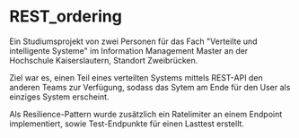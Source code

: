 # REST_ordering

Ein Studiumsprojekt von zwei Personen für das Fach "Verteilte und intelligente Systeme" im Information Management Master an der Hochschule Kaiserslautern, Standort Zweibrücken.

Ziel war es, einen Teil eines verteilten Systems mittels REST-API den anderen Teams zur Verfügung, sodass das Sytem am Ende für den User als einziges System erscheint.

Als Resilience-Pattern wurde zusätzlich ein Ratelimiter an einem Endpoint implementiert, sowie Test-Endpunkte für einen Lasttest erstellt.
